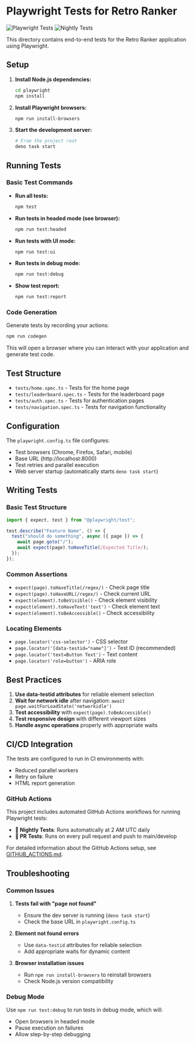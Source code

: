 # Playwright Tests for Retro Ranker

![Playwright Tests](https://github.com/nergy101/retro-ranker/workflows/%F0%9F%A7%AA%20Playwright%20Tests/badge.svg)
![Nightly Tests](https://github.com/nergy101/retro-ranker/workflows/%F0%9F%8C%99%20Nightly%20Playwright%20Tests/badge.svg)

This directory contains end-to-end tests for the Retro Ranker application using
Playwright.

## Setup

1. **Install Node.js dependencies:**

   ```bash
   cd playwright
   npm install
   ```

2. **Install Playwright browsers:**

   ```bash
   npm run install-browsers
   ```

3. **Start the development server:**
   ```bash
   # From the project root
   deno task start
   ```

## Running Tests

### Basic Test Commands

- **Run all tests:**

  ```bash
  npm test
  ```

- **Run tests in headed mode (see browser):**

  ```bash
  npm run test:headed
  ```

- **Run tests with UI mode:**

  ```bash
  npm run test:ui
  ```

- **Run tests in debug mode:**

  ```bash
  npm run test:debug
  ```

- **Show test report:**
  ```bash
  npm run test:report
  ```

### Code Generation

Generate tests by recording your actions:

```bash
npm run codegen
```

This will open a browser where you can interact with your application and
generate test code.

## Test Structure

- `tests/home.spec.ts` - Tests for the home page
- `tests/leaderboard.spec.ts` - Tests for the leaderboard page
- `tests/auth.spec.ts` - Tests for authentication pages
- `tests/navigation.spec.ts` - Tests for navigation functionality

## Configuration

The `playwright.config.ts` file configures:

- Test browsers (Chrome, Firefox, Safari, mobile)
- Base URL (http://localhost:8000)
- Test retries and parallel execution
- Web server startup (automatically starts `deno task start`)

## Writing Tests

### Basic Test Structure

```typescript
import { expect, test } from "@playwright/test";

test.describe("Feature Name", () => {
  test("should do something", async ({ page }) => {
    await page.goto("/");
    await expect(page).toHaveTitle(/Expected Title/);
  });
});
```

### Common Assertions

- `expect(page).toHaveTitle(/regex/)` - Check page title
- `expect(page).toHaveURL(/regex/)` - Check current URL
- `expect(element).toBeVisible()` - Check element visibility
- `expect(element).toHaveText('text')` - Check element text
- `expect(element).toBeAccessible()` - Check accessibility

### Locating Elements

- `page.locator('css-selector')` - CSS selector
- `page.locator('[data-testid="name"]')` - Test ID (recommended)
- `page.locator('text=Button Text')` - Text content
- `page.locator('role=button')` - ARIA role

## Best Practices

1. **Use data-testid attributes** for reliable element selection
2. **Wait for network idle** after navigation:
   `await page.waitForLoadState('networkidle')`
3. **Test accessibility** with `expect(page).toBeAccessible()`
4. **Test responsive design** with different viewport sizes
5. **Handle async operations** properly with appropriate waits

## CI/CD Integration

The tests are configured to run in CI environments with:

- Reduced parallel workers
- Retry on failure
- HTML report generation

### GitHub Actions

This project includes automated GitHub Actions workflows for running Playwright
tests:

- **🌙 Nightly Tests**: Runs automatically at 2 AM UTC daily
- **🧪 PR Tests**: Runs on every pull request and push to main/develop

For detailed information about the GitHub Actions setup, see
[GITHUB_ACTIONS.md](./GITHUB_ACTIONS.md).

## Troubleshooting

### Common Issues

1. **Tests fail with "page not found"**

   - Ensure the dev server is running (`deno task start`)
   - Check the base URL in `playwright.config.ts`

2. **Element not found errors**

   - Use `data-testid` attributes for reliable selection
   - Add appropriate waits for dynamic content

3. **Browser installation issues**
   - Run `npm run install-browsers` to reinstall browsers
   - Check Node.js version compatibility

### Debug Mode

Use `npm run test:debug` to run tests in debug mode, which will:

- Open browsers in headed mode
- Pause execution on failures
- Allow step-by-step debugging
